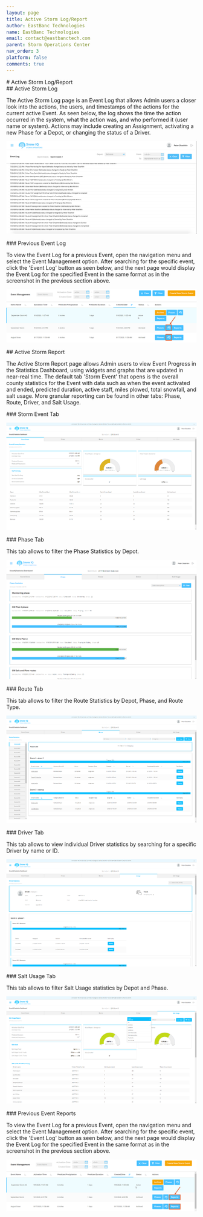 ```yaml
---
layout: page
title: Active Storm Log/Report
author: EastBanc Technologies
name: EastBanc Technologies
email: contact@eastbanctech.com
parent: Storm Operations Center
nav_order: 3
platform: false
comments: true
---
```


<section id="Active-Storm-LogReport" markdown="1">
# Active Storm Log/Report

<section id="Active-Storm-Log" markdown="1">
## Active Storm Log

The Active Storm Log page is an Event Log that allows Admin users a closer look into the actions, the users, and timestamps of the actions for the current active Event. As seen below, the log shows the time the action occurred in the system, what the action was, and who performed it (user name or system). Actions may include creating an Assignment, activating a new Phase for a Depot, or changing the status of a Driver. 

![Active Storm Log](/images/soc/soc-active-storm-log-report/active-storm-log.png)

<section id="Previous-Event-Log" markdown="1">
### Previous Event Log

To view the Event Log for a previous Event, open the navigation menu and select the Event Management option. After searching for the specific event, click the 'Event Log' button as seen below, and the next page would display the Event Log for the specified Event in the same format as in the screenshot in the previous section above. 

![Previous Event Log](/images/soc/soc-active-storm-log-report/previous-event-log.png)
</section>
</section>

<section id="Active-Storm-Report" markdown="1">
## Active Storm Report

The Active Storm Report page allows Admin users to view Event Progress in the Statistics Dashboard, using widgets and graphs that are updated in near-real time. The default tab 'Storm Event' that opens is the overall county statistics for the Event with data such as when the event activated and ended, predicted duration, active staff, miles plowed, total snowfall, and salt usage. More granular reporting can be found in other tabs: Phase, Route, Driver, and Salt Usage.

<section id="Storm-Event-Tab" markdown="1">
### Storm Event Tab

![Storm Event Tab](/images/soc/soc-active-storm-log-report/storm-event-tab.png)
</section>

<section id="Phase-Tab" markdown="1">
### Phase Tab

This tab allows to filter the Phase Statistics by Depot.

![Phase Tab](/images/soc/soc-active-storm-log-report/phase-tab.png)
</section>

<section id="Route-Tab" markdown="1">
### Route Tab

This tab allows to filter the Route Statistics by Depot, Phase, and Route Type. 

![Route Tab](/images/soc/soc-active-storm-log-report/route-tab.png)
</section>

<section id="Driver-Tab" markdown="1">
### Driver Tab

This tab allows to view individual Driver statistics by searching for a specific Driver by name or ID. 

![Driver Tab](/images/soc/soc-active-storm-log-report/driver-tab.png)
</section>

<section id="Salt-Usage-Tab" markdown="1">
### Salt Usage Tab

This tab allows to filter Salt Usage statistics by Depot and Phase. 

![Salt Usage Tab](/images/soc/soc-active-storm-log-report/salt-usage-tab.png)
</section>

<section id="Previous-Event-Reports" markdown="1">
### Previous Event Reports

To view the Event Log for a previous Event, open the navigation menu and select the Event Management option. After searching for the specific event, click the 'Event Log' button as seen below, and the next page would display the Event Log for the specified Event in the same format as in the screenshot in the previous section above. 

![Previous Event Reports](/images/soc/soc-active-storm-log-report/previous-event-reports.png)
</section>
</section>
</section>
